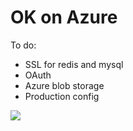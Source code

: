 # OK on Azure

To do:
- SSL for redis and mysql
- OAuth
- Azure blob storage
- Production config

<a href="https://portal.azure.com/#create/Microsoft.Template/uri/https%3A%2F%2Fraw.githubusercontent.com%2Fmarrobi%2Fok%2Fmarcus_azure%2Fazure%2FARM%2Fazure.deploy.json" target="_blank">
    <img src="http://azuredeploy.net/deploybutton.png"/>
</a>